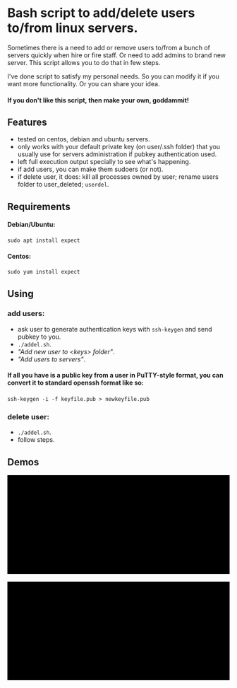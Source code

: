 # Bash script to add/delete users to/from linux servers.

Sometimes there is a need to add or remove users to/from a bunch of servers quickly when hire or fire staff. Or need to add admins to brand new server. This script allows you to do that in few steps.

I've done script to satisfy my personal needs. So you can modify it if you want more functionality. Or you can share your idea.

#### If you don't like this script, then make your own, goddammit!

## Features

- tested on centos, debian and ubuntu servers.
- only works with your default private key (on user/.ssh folder) that you usually use for servers administration if pubkey authentication used.
- left full execution output specially to see what's happening.
- if add users, you can make them sudoers (or not).
- if delete user, it does: kill all processes owned by user; rename users folder to user_deleted; `userdel`.

## Requirements

#### Debian/Ubuntu:

    sudo apt install expect

#### Centos:

    sudo yum install expect

## Using

### add users:
- ask user to generate authentication keys with `ssh-keygen` and send pubkey to you. 
- `./addel.sh`.
- *"Add new user to \<keys\> folder"*.
- *"Add users to servers"*.

#### If all you have is a public key from a user in PuTTY-style format, you can convert it to standard openssh format like so:
`ssh-keygen -i -f keyfile.pub > newkeyfile.pub`


### delete user:
- `./addel.sh`.
- follow steps.


## Demos

![demo_add](https://raw.githubusercontent.com/paultovt/addel/master/demo_add.gif)

![demo_del](https://raw.githubusercontent.com/paultovt/addel/master/demo_del.gif)

